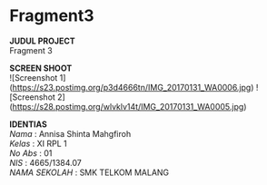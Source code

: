 # Fragment3

**JUDUL PROJECT** <br>
Fragment 3 <br>

 
 **SCREEN SHOOT** <br>
![Screenshot 1] (https://s23.postimg.org/p3d4666tn/IMG_20170131_WA0006.jpg)
![Screenshot 2] (https://s28.postimg.org/wlvklv14t/IMG_20170131_WA0005.jpg)
 

 
 **IDENTIAS** <br>
 *Nama*          : Annisa Shinta Mahgfiroh <br>
 *Kelas*         : XI RPL 1 <br>
 *No Abs*        : 01 <br>
 *NIS*           : 4665/1384.07 <br>
 *NAMA SEKOLAH*  : SMK TELKOM MALANG <br>
